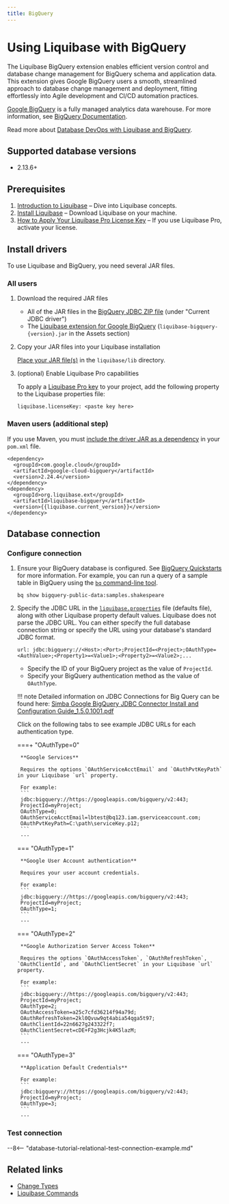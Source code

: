 ```yaml
---
title: BigQuery
---
```


# Using Liquibase with BigQuery
The Liquibase BigQuery extension enables efficient version control and database change management for BigQuery schema and application data. This extension gives Google BigQuery users a smooth, streamlined approach to database change management and deployment, fitting effortlessly into Agile development and CI/CD automation practices. 

[Google BigQuery](https://cloud.google.com/bigquery/) is a fully managed analytics data warehouse. For more information, see [BigQuery Documentation](https://cloud.google.com/bigquery/docs).

Read more about [Database DevOps with Liquibase and BigQuery](https://www.liquibase.com/blog/bigquery-schema-management-version-control-database-devops).

## Supported database versions
* 2.13.6+

## Prerequisites
1. [Introduction to Liquibase](https://docs.liquibase.com/concepts/introduction-to-liquibase.html) – Dive into Liquibase concepts.
1. [Install Liquibase](https://docs.liquibase.com/start/install/home.html) – Download Liquibase on your machine.
1. [How to Apply Your Liquibase Pro License Key](https://docs.liquibase.com/workflows/liquibase-pro/how-to-apply-your-liquibase-pro-license-key.html) – If you use Liquibase Pro, activate your license.

## Install drivers
To use Liquibase and BigQuery, you need several JAR files.

### All users

1. Download the required JAR files

    * All of the JAR files in the [BigQuery JDBC ZIP file](https://cloud.google.com/bigquery/docs/reference/odbc-jdbc-drivers#current_jdbc_driver) (under "Current JDBC driver")
    * The [Liquibase extension for Google BigQuery](https://github.com/liquibase/liquibase-bigquery/releases) (`liquibase-bigquery-{version}.jar` in the Assets section)

1. Copy your JAR files into your Liquibase installation

    [Place your JAR file(s)](https://docs.liquibase.com/workflows/liquibase-community/adding-and-updating-liquibase-drivers.html) in the `liquibase/lib` directory.

1. (optional) Enable Liquibase Pro capabilities

    To apply a [Liquibase Pro key](https://www.liquibase.com/trial) to your project, add the following property to the Liquibase properties file:
    
    ```
    liquibase.licenseKey: <paste key here>
    ```

### Maven users (additional step)
If you use Maven, you must [include the driver JAR as a dependency](https://docs.liquibase.com/tools-integrations/maven/maven-pom-file.html) in your `pom.xml` file.

```
<dependency>
  <groupId>com.google.cloud</groupId>
  <artifactId>google-cloud-bigquery</artifactId>
  <version>2.24.4</version>
</dependency>
<dependency>
  <groupId>org.liquibase.ext</groupId>
  <artifactId>liquibase-bigquery</artifactId>
  <version>{{liquibase.current_version}}</version>
</dependency>
```

## Database connection

### Configure connection
1. Ensure your BigQuery database is configured. See [BigQuery Quickstarts](https://cloud.google.com/bigquery/docs/quickstarts) for more information. For example, you can run a query of a sample table in BigQuery using the [`bq` command-line tool](https://cloud.google.com/bigquery/docs/quickstarts/load-data-bq).
    ```
    bq show bigquery-public-data:samples.shakespeare
    ```

1. Specify the JDBC URL in the [`liquibase.properties`](https://docs.liquibase.com/concepts/connections/creating-config-properties.html) file (defaults file), along with other Liquibase property default values. Liquibase does not parse the JDBC URL. You can either specify the full database connection string or specify the URL using your database's standard JDBC format.

    ```
    url: jdbc:bigquery://<Host>:<Port>;ProjectId=<Project>;OAuthType=<AuthValue>;<Property1>=<Value1>;<Property2>=<Value2>;...
    ```
    
    * Specify the ID of your BigQuery project as the value of `ProjectId`.
    * Specify your BigQuery authentication method as the value of `OAuthType`.

    !!! note
         Detailed information on JDBC Connections for Big Query can be found here: [Simba Google BigQuery JDBC Connector Install and Configuration Guide_1.5.0.1001.pdf](https://storage.googleapis.com/simba-bq-release/jdbc/Simba%20Google%20BigQuery%20JDBC%20Connector%20Install%20and%20Configuration%20Guide_1.5.0.1001.pdf)

    Click on the following tabs to see example JDBC URLs for each authentication type.
    
    ===+ "OAuthType=0"

        **Google Services**

        Requires the options `OAuthServiceAcctEmail` and `OAuthPvtKeyPath` in your Liquibase `url` property.

        For example:
        ```
        jdbc:bigquery://https://googleapis.com/bigquery/v2:443;
        ProjectId=myProject;
        OAuthType=0;
        OAuthServiceAcctEmail=lbtest@bq123.iam.gserviceaccount.com;
        OAuthPvtKeyPath=C:\path\serviceKey.p12;
        ```
        ---

    === "OAuthType=1"

        **Google User Account authentication**

        Requires your user account credentials.

        For example:
        ```
        jdbc:bigquery://https://googleapis.com/bigquery/v2:443;
        ProjectId=myProject;
        OAuthType=1;
        ```
        ---

    === "OAuthType=2"

        **Google Authorization Server Access Token**

        Requires the options `OAuthAccessToken`, `OAuthRefreshToken`, `OAuthClientId`, and `OAuthClientSecret` in your Liquibase `url` property.

        For example:
        ```
        jdbc:bigquery://https://googleapis.com/bigquery/v2:443;
        ProjectId=myProject;
        OAuthType=2;
        OAuthAccessToken=a25c7cfd36214f94a79d;
        OAuthRefreshToken=2kl0Qvuw9qt4abia54qga5t97;
        OAuthClientId=22n6627g243322f7;
        OAuthClientSecret=cDE+F2g3Hcjk4K5lazM;
        ```
        ---

    === "OAuthType=3"

        **Application Default Credentials**

        For example:
        ```
        jdbc:bigquery://https://googleapis.com/bigquery/v2:443;
        ProjectId=myProject;
        OAuthType=3;
        ```
        ---

### Test connection

--8<-- "database-tutorial-relational-test-connection-example.md"

## Related links
* [Change Types](https://docs.liquibase.com/change-types/home.html)
* [Liquibase Commands](https://docs.liquibase.com/commands/home.html)
